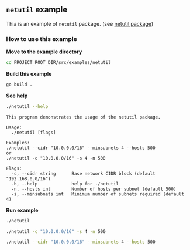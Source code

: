## `netutil` example

Thia is an example of `netutil` package.
(see [netutil package](https://github.com/cloud-barista/cb-tumblebug/blob/main/src/core/common/netutil/netutil.go))

### How to use this example

**Move to the example directory**

```bash
cd PROJECT_ROOT_DIR/src/examples/netutil
```

**Build this example**

```bash
go build .
```

**See help**
```bash
./netutil --help
```

```
This program demonstrates the usage of the netutil package.

Usage:
  ./netutil [flags]

Examples:
./netutil --cidr "10.0.0.0/16" --minsubnets 4 --hosts 500
or
./netutil -c "10.0.0.0/16" -s 4 -n 500

Flags:
  -c, --cidr string      Base network CIDR block (default "192.168.0.0/16")
  -h, --help             help for ./netutil
  -n, --hosts int        Number of hosts per subnet (default 500)
  -s, --minsubnets int   Minimum number of subnets required (default 4)
```

**Run example**
```bash
./netutil
```
```bash
./netutil -c "10.0.0.0/16" -s 4 -n 500
```
```bash
./netutil --cidr "10.0.0.0/16" --minsubnets 4 --hosts 500
```
